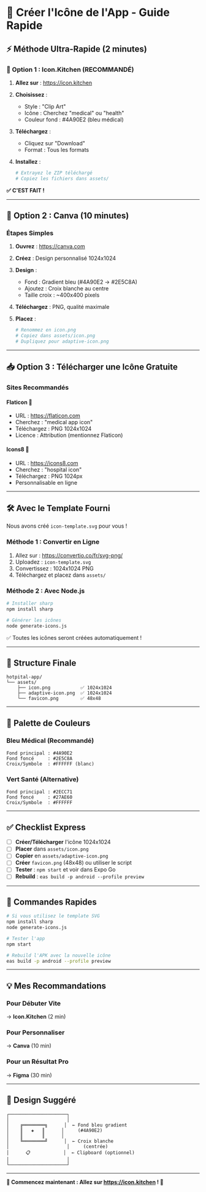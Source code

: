 # 🎨 Créer l'Icône de l'App - Guide Rapide

## ⚡ Méthode Ultra-Rapide (2 minutes)

### **🥇 Option 1 : Icon.Kitchen (RECOMMANDÉ)**

1. **Allez sur** : https://icon.kitchen

2. **Choisissez** :
   - Style : "Clip Art"
   - Icône : Cherchez "medical" ou "health"
   - Couleur fond : #4A90E2 (bleu médical)

3. **Téléchargez** :
   - Cliquez sur "Download"
   - Format : Tous les formats

4. **Installez** :
   ```bash
   # Extrayez le ZIP téléchargé
   # Copiez les fichiers dans assets/
   ```

**✅ C'EST FAIT !**

---

## 🎨 Option 2 : Canva (10 minutes)

### **Étapes Simples**

1. **Ouvrez** : https://canva.com

2. **Créez** : Design personnalisé 1024x1024

3. **Design** :
   - Fond : Gradient bleu (#4A90E2 → #2E5C8A)
   - Ajoutez : Croix blanche au centre
   - Taille croix : ~400x400 pixels

4. **Téléchargez** : PNG, qualité maximale

5. **Placez** :
   ```bash
   # Renommez en icon.png
   # Copiez dans assets/icon.png
   # Dupliquez pour adaptive-icon.png
   ```

---

## 📥 Option 3 : Télécharger une Icône Gratuite

### **Sites Recommandés**

#### **Flaticon** 🎯
- URL : https://flaticon.com
- Cherchez : "medical app icon"
- Téléchargez : PNG 1024x1024
- Licence : Attribution (mentionnez Flaticon)

#### **Icons8** 🎨
- URL : https://icons8.com
- Cherchez : "hospital icon"
- Téléchargez : PNG 1024px
- Personnalisable en ligne

---

## 🛠️ Avec le Template Fourni

Nous avons créé `icon-template.svg` pour vous !

### **Méthode 1 : Convertir en Ligne**

1. Allez sur : https://convertio.co/fr/svg-png/
2. Uploadez : `icon-template.svg`
3. Convertissez : 1024x1024 PNG
4. Téléchargez et placez dans `assets/`

### **Méthode 2 : Avec Node.js**

```bash
# Installer sharp
npm install sharp

# Générer les icônes
node generate-icons.js
```

✅ Toutes les icônes seront créées automatiquement !

---

## 📁 Structure Finale

```
hotpital-app/
└── assets/
    ├── icon.png           ✅ 1024x1024
    ├── adaptive-icon.png  ✅ 1024x1024  
    └── favicon.png        ✅ 48x48
```

---

## 🎨 Palette de Couleurs

### **Bleu Médical (Recommandé)**
```
Fond principal : #4A90E2
Fond foncé     : #2E5C8A
Croix/Symbole  : #FFFFFF (blanc)
```

### **Vert Santé (Alternative)**
```
Fond principal : #2ECC71
Fond foncé     : #27AE60
Croix/Symbole  : #FFFFFF
```

---

## ✅ Checklist Express

- [ ] **Créer/Télécharger** l'icône 1024x1024
- [ ] **Placer** dans `assets/icon.png`
- [ ] **Copier** en `assets/adaptive-icon.png`
- [ ] **Créer** `favicon.png` (48x48) ou utiliser le script
- [ ] **Tester** : `npm start` et voir dans Expo Go
- [ ] **Rebuild** : `eas build -p android --profile preview`

---

## 🚀 Commandes Rapides

```bash
# Si vous utilisez le template SVG
npm install sharp
node generate-icons.js

# Tester l'app
npm start

# Rebuild l'APK avec la nouvelle icône
eas build -p android --profile preview
```

---

## 💡 Mes Recommandations

### **Pour Débuter Vite** 
→ **Icon.Kitchen** (2 min)

### **Pour Personnaliser**
→ **Canva** (10 min)

### **Pour un Résultat Pro**
→ **Figma** (30 min)

---

## 🎯 Design Suggéré

```
┌─────────────────────┐
│                     │
│    ╔════════╗      │  ← Fond bleu gradient
│    ║   ✚   ║      │     (#4A90E2)
│    ║       ║      │
│    ╚════════╝      │  ← Croix blanche
│                     │     (centrée)
│      📋            │  ← Clipboard (optionnel)
│                     │
└─────────────────────┘
```

---

**🎨 Commencez maintenant : Allez sur https://icon.kitchen ! 🚀**
